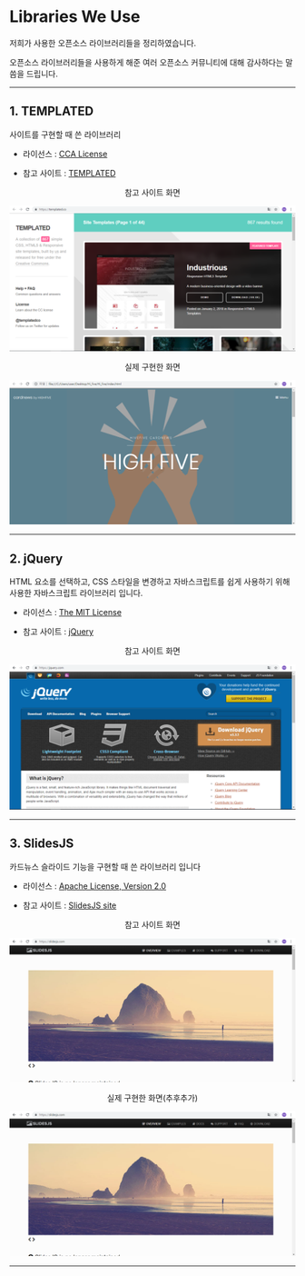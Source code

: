 # Libraries We Use

저희가 사용한 오픈소스 라이브러리들을 정리하였습니다.

오픈소스 라이브러리들을 사용하게 해준 여러 오픈소스 커뮤니티에 대해 감사하다는 말씀을 드립니다.

-----

## 1. TEMPLATED

사이트를 구현할 때 쓴 라이브러리

* 라이선스 : [CCA License](https://github.com/Choihaeun/Hi_five/blob/master/Library_License/CCA%203.0%20License/templated.md)

* 참고 사이트 : [TEMPLATED](https://templated.co/)

<p align ="center"> 참고 사이트 화면 </p>
<p align="center">
<img src = "https://github.com/choihaeun/Hi_five/blob/master/use/temp.PNG">
<p/>

<p align ="center"> 실제 구현한 화면 </p>
<p align="center">
<img src = "https://github.com/Choihaeun/Hi_five/blob/master/use/highfive.PNG">
<p/>

-------

## 2. jQuery

HTML 요소를 선택하고, CSS 스타일을 변경하고 자바스크립트를 쉽게 사용하기 위해 사용한 자바스크립트 라이브러리 입니다.

* 라이선스 : [The MIT License](https://github.com/Choihaeun/Hi_five/blob/master/Library_License/MIT_License/jQuery.md)

* 참고 사이트 : [jQuery](https://jquery.com/)

<p align ="center"> 참고 사이트 화면 </p>
<p align="center">
<img src = "https://github.com/Choihaeun/Hi_five/blob/master/use/jquery.PNG">
<p/>

-------

## 3. SlidesJS

카드뉴스 슬라이드 기능을 구현할 때 쓴 라이브러리 입니다 

* 라이선스 : [Apache License, Version 2.0](https://github.com/Choihaeun/Hi_five/blob/master/Library_License/Apache_License/SlideJS.md)

* 참고 사이트 : [SlidesJS site](http://slidesjs.com)

<p align ="center"> 참고 사이트 화면 </p>
<p align="center">
<img src = "https://github.com/Choihaeun/Hi_five/blob/master/use/slideJS.PNG">
<p/>

<p align ="center"> 실제 구현한 화면(추후추가) </p>
<p align="center">
<img src = "https://github.com/Choihaeun/Hi_five/blob/master/use/slideJS.PNG">
<p/>

-------